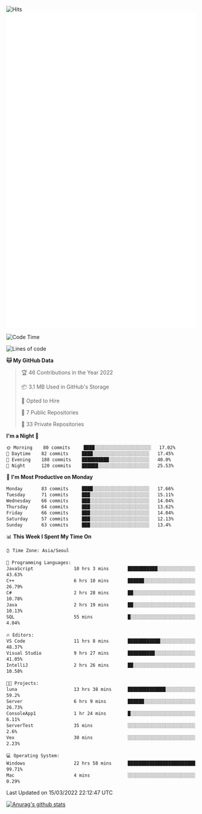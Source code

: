 ![Hits](https://hits.seeyoufarm.com/api/count/incr/badge.svg?url=https%3A%2F%2Fgithub.com%2Fkokose1234&count_bg=%2379C83D&title_bg=%23555555&icon=apple.svg&icon_color=%23E7E7E7&title=hits&edge_flat=false)
<br/>
![Metrics](https://github.com/kokose1234/kokose1234/blob/main/github-metrics.svg)

<!--START_SECTION:waka-->
![Code Time](http://img.shields.io/badge/Code%20Time-572%20hrs%2057%20mins-blue)

![Lines of code](https://img.shields.io/badge/From%20Hello%20World%20I%27ve%20Written-2%20Million%20lines%20of%20code-blue)

**🐱 My GitHub Data** 

> 🏆 46 Contributions in the Year 2022
 > 
> 📦 3.1 MB Used in GitHub's Storage 
 > 
> 💼 Opted to Hire
 > 
> 📜 7 Public Repositories 
 > 
> 🔑 33 Private Repositories  
 > 
**I'm a Night 🦉** 

```text
🌞 Morning    80 commits     ████░░░░░░░░░░░░░░░░░░░░░   17.02% 
🌆 Daytime    82 commits     ████░░░░░░░░░░░░░░░░░░░░░   17.45% 
🌃 Evening    188 commits    ██████████░░░░░░░░░░░░░░░   40.0% 
🌙 Night      120 commits    ██████░░░░░░░░░░░░░░░░░░░   25.53%

```
📅 **I'm Most Productive on Monday** 

```text
Monday       83 commits     ████░░░░░░░░░░░░░░░░░░░░░   17.66% 
Tuesday      71 commits     ███░░░░░░░░░░░░░░░░░░░░░░   15.11% 
Wednesday    66 commits     ███░░░░░░░░░░░░░░░░░░░░░░   14.04% 
Thursday     64 commits     ███░░░░░░░░░░░░░░░░░░░░░░   13.62% 
Friday       66 commits     ███░░░░░░░░░░░░░░░░░░░░░░   14.04% 
Saturday     57 commits     ███░░░░░░░░░░░░░░░░░░░░░░   12.13% 
Sunday       63 commits     ███░░░░░░░░░░░░░░░░░░░░░░   13.4%

```


📊 **This Week I Spent My Time On** 

```text
⌚︎ Time Zone: Asia/Seoul

💬 Programming Languages: 
JavaScript               10 hrs 3 mins       ███████████░░░░░░░░░░░░░░   43.63% 
C++                      6 hrs 10 mins       ██████░░░░░░░░░░░░░░░░░░░   26.79% 
C#                       2 hrs 28 mins       ██░░░░░░░░░░░░░░░░░░░░░░░   10.78% 
Java                     2 hrs 19 mins       ██░░░░░░░░░░░░░░░░░░░░░░░   10.13% 
SQL                      55 mins             █░░░░░░░░░░░░░░░░░░░░░░░░   4.04%

🔥 Editors: 
VS Code                  11 hrs 8 mins       ████████████░░░░░░░░░░░░░   48.37% 
Visual Studio            9 hrs 27 mins       ██████████░░░░░░░░░░░░░░░   41.05% 
IntelliJ                 2 hrs 26 mins       ██░░░░░░░░░░░░░░░░░░░░░░░   10.58%

🐱‍💻 Projects: 
luna                     13 hrs 38 mins      ██████████████░░░░░░░░░░░   59.2% 
Server                   6 hrs 9 mins        ██████░░░░░░░░░░░░░░░░░░░   26.73% 
ConsoleApp1              1 hr 24 mins        █░░░░░░░░░░░░░░░░░░░░░░░░   6.11% 
ServerTest               35 mins             ░░░░░░░░░░░░░░░░░░░░░░░░░   2.6% 
Vex                      30 mins             ░░░░░░░░░░░░░░░░░░░░░░░░░   2.23%

💻 Operating System: 
Windows                  22 hrs 58 mins      █████████████████████████   99.71% 
Mac                      4 mins              ░░░░░░░░░░░░░░░░░░░░░░░░░   0.29%

```


 Last Updated on 15/03/2022 22:12:47 UTC
<!--END_SECTION:waka-->

[![Anurag's github stats](https://github-readme-stats.vercel.app/api?username=kokose1234&theme=dracula)](https://github.com/anuraghazra/github-readme-stats)



	
